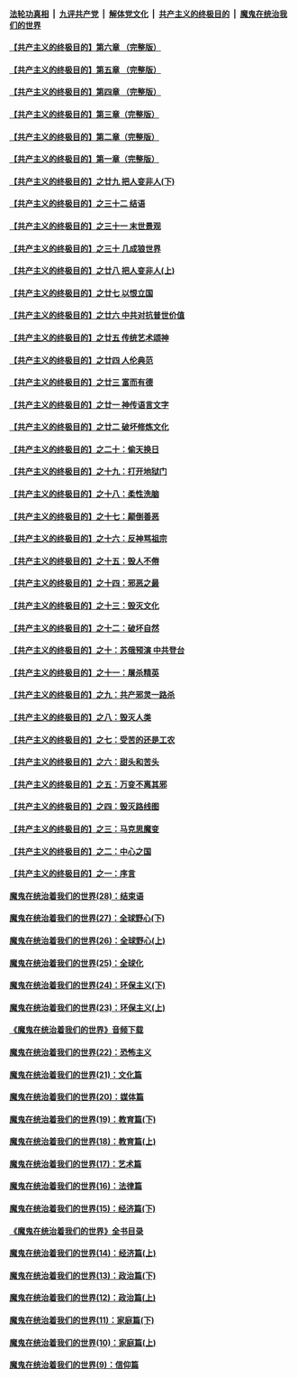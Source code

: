 ####  [法轮功真相](../../../../basic/blob/master/README.md?t=08301726) &nbsp;|&nbsp; [九评共产党](../../../../9ping.md/blob/master/README.md?t=08301726) &nbsp;|&nbsp; [解体党文化](../../../../jtdwh.md/blob/master/README.md?t=08301726)  &nbsp;|&nbsp; [共产主义的终极目的](../../../../gczydzjmd.md/blob/master/README.md?t=08301726) &nbsp;|&nbsp; [魔鬼在统治我们的世界](../../../../mgztzwmdsj.md/blob/master/README.md?t=08301726) 

#### [【共产主义的终极目的】第六章 （完整版）](../pages/nsc422/n11428913.md?t=08301726) 

#### [【共产主义的终极目的】第五章 （完整版）](../pages/nsc422/n11428912.md?t=08301726) 

#### [【共产主义的终极目的】第四章 （完整版）](../pages/nsc422/n11428907.md?t=08301726) 

#### [【共产主义的终极目的】第三章（完整版）](../pages/nsc422/n11428848.md?t=08301726) 

#### [【共产主义的终极目的】第二章（完整版）](../pages/nsc422/n11428831.md?t=08301726) 

#### [【共产主义的终极目的】第一章（完整版）](../pages/nsc422/n11417651.md?t=08301726) 

#### [【共产主义的终极目的】之廿九 把人变非人(下)](../pages/nsc422/n11344140.md?t=08301726) 

#### [【共产主义的终极目的】之三十二 结语](../pages/nsc422/n11360535.md?t=08301726) 

#### [【共产主义的终极目的】之三十一 末世景观](../pages/nsc422/n11351129.md?t=08301726) 

#### [【共产主义的终极目的】之三十 几成狼世界](../pages/nsc422/n11348280.md?t=08301726) 

#### [【共产主义的终极目的】之廿八 把人变非人(上)](../pages/nsc422/n11340492.md?t=08301726) 

#### [【共产主义的终极目的】之廿七 以恨立国](../pages/nsc422/n11336944.md?t=08301726) 

#### [【共产主义的终极目的】之廿六 中共对抗普世价值](../pages/nsc422/n11324785.md?t=08301726) 

#### [【共产主义的终极目的】之廿五 传统艺术颂神](../pages/nsc422/n11296396.md?t=08301726) 

#### [【共产主义的终极目的】之廿四 人伦典范](../pages/nsc422/n11296397.md?t=08301726) 

#### [【共产主义的终极目的】之廿三 富而有德](../pages/nsc422/n11283598.md?t=08301726) 

#### [【共产主义的终极目的】之廿一 神传语言文字](../pages/nsc422/n11263265.md?t=08301726) 

#### [【共产主义的终极目的】之廿二 破坏修炼文化](../pages/nsc422/n11245728.md?t=08301726) 

#### [【共产主义的终极目的】之二十：偷天换日](../pages/nsc422/n11238846.md?t=08301726) 

#### [【共产主义的终极目的】之十九：打开地狱门](../pages/nsc422/n11206376.md?t=08301726) 

#### [【共产主义的终极目的】之十八：柔性洗脑](../pages/nsc422/n11199994.md?t=08301726) 

#### [【共产主义的终极目的】之十七：颠倒善恶](../pages/nsc422/n11179782.md?t=08301726) 

#### [【共产主义的终极目的】之十六：反神骂祖宗](../pages/nsc422/n11166798.md?t=08301726) 

#### [【共产主义的终极目的】之十五：毁人不倦](../pages/nsc422/n11166792.md?t=08301726) 

#### [【共产主义的终极目的】之十四：邪恶之最](../pages/nsc422/n11150249.md?t=08301726) 

#### [【共产主义的终极目的】之十三：毁灭文化](../pages/nsc422/n11135227.md?t=08301726) 

#### [【共产主义的终极目的】之十二：破坏自然](../pages/nsc422/n11135214.md?t=08301726) 

#### [【共产主义的终极目的】之十：苏俄预演 中共登台](../pages/nsc422/n11118424.md?t=08301726) 

#### [【共产主义的终极目的】之十一：屠杀精英](../pages/nsc422/n11118442.md?t=08301726) 

#### [【共产主义的终极目的】之九：共产邪灵一路杀](../pages/nsc422/n11114139.md?t=08301726) 

#### [【共产主义的终极目的】之八：毁灭人类](../pages/nsc422/n11108503.md?t=08301726) 

#### [【共产主义的终极目的】之七：受苦的还是工农](../pages/nsc422/n11101809.md?t=08301726) 

#### [【共产主义的终极目的】之六：甜头和苦头](../pages/nsc422/n11096971.md?t=08301726) 

#### [【共产主义的终极目的】之五：万变不离其邪](../pages/nsc422/n11091285.md?t=08301726) 

#### [【共产主义的终极目的】之四：毁灭路线图](../pages/nsc422/n11086284.md?t=08301726) 

#### [【共产主义的终极目的】之三：马克思魔变](../pages/nsc422/n11061941.md?t=08301726) 

#### [【共产主义的终极目的】之二：中心之国](../pages/nsc422/n11047728.md?t=08301726) 

#### [【共产主义的终极目的】之一：序言](../pages/nsc422/n11086077.md?t=08301726) 

#### [魔鬼在统治着我们的世界(28)：结束语](../pages/nsc422/n10936246.md?t=08301726) 

#### [魔鬼在统治着我们的世界(27)：全球野心(下)](../pages/nsc422/n10928319.md?t=08301726) 

#### [魔鬼在统治着我们的世界(26)：全球野心(上)](../pages/nsc422/n10900318.md?t=08301726) 

#### [魔鬼在统治着我们的世界(25)：全球化](../pages/nsc422/n10788205.md?t=08301726) 

#### [魔鬼在统治着我们的世界(24)：环保主义(下)](../pages/nsc422/n10695307.md?t=08301726) 

#### [魔鬼在统治着我们的世界(23)：环保主义(上)](../pages/nsc422/n10688613.md?t=08301726) 

#### [《魔鬼在统治着我们的世界》音频下载](../pages/nsc422/n10635553.md?t=08301726) 

#### [魔鬼在统治着我们的世界(22)：恐怖主义](../pages/nsc422/n10614727.md?t=08301726) 

#### [魔鬼在统治着我们的世界(21)：文化篇](../pages/nsc422/n10597706.md?t=08301726) 

#### [魔鬼在统治着我们的世界(20)：媒体篇](../pages/nsc422/n10586579.md?t=08301726) 

#### [魔鬼在统治着我们的世界(19)：教育篇(下)](../pages/nsc422/n10564808.md?t=08301726) 

#### [魔鬼在统治着我们的世界(18)：教育篇(上)](../pages/nsc422/n10526970.md?t=08301726) 

#### [魔鬼在统治着我们的世界(17)：艺术篇](../pages/nsc422/n10499093.md?t=08301726) 

#### [魔鬼在统治着我们的世界(16)：法律篇](../pages/nsc422/n10485969.md?t=08301726) 

#### [魔鬼在统治着我们的世界(15)：经济篇(下)](../pages/nsc422/n10469975.md?t=08301726) 

#### [《魔鬼在统治着我们的世界》全书目录](../pages/nsc422/n10464261.md?t=08301726) 

#### [魔鬼在统治着我们的世界(14)：经济篇(上)](../pages/nsc422/n10457370.md?t=08301726) 

#### [魔鬼在统治着我们的世界(13)：政治篇(下)](../pages/nsc422/n10448270.md?t=08301726) 

#### [魔鬼在统治着我们的世界(12)：政治篇(上)](../pages/nsc422/n10444576.md?t=08301726) 

#### [魔鬼在统治着我们的世界(11)：家庭篇(下)](../pages/nsc422/n10440961.md?t=08301726) 

#### [魔鬼在统治着我们的世界(10)：家庭篇(上)](../pages/nsc422/n10435448.md?t=08301726) 

#### [魔鬼在统治着我们的世界(9)：信仰篇](../pages/nsc422/n10432159.md?t=08301726) 


